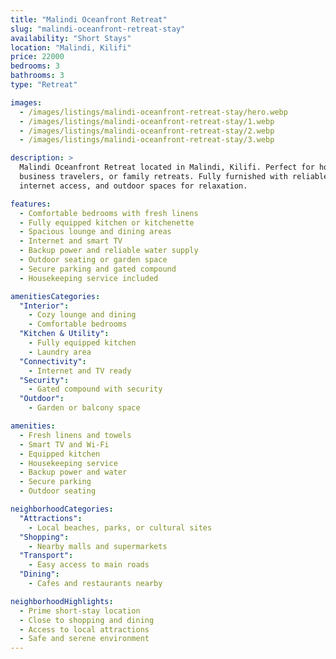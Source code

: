 ```yaml
---
title: "Malindi Oceanfront Retreat"
slug: "malindi-oceanfront-retreat-stay"
availability: "Short Stays"
location: "Malindi, Kilifi"
price: 22000
bedrooms: 3
bathrooms: 3
type: "Retreat"

images:
  - /images/listings/malindi-oceanfront-retreat-stay/hero.webp
  - /images/listings/malindi-oceanfront-retreat-stay/1.webp
  - /images/listings/malindi-oceanfront-retreat-stay/2.webp
  - /images/listings/malindi-oceanfront-retreat-stay/3.webp

description: >
  Malindi Oceanfront Retreat located in Malindi, Kilifi. Perfect for holidaymakers,
  business travelers, or family retreats. Fully furnished with reliable utilities,
  internet access, and outdoor spaces for relaxation.

features:
  - Comfortable bedrooms with fresh linens
  - Fully equipped kitchen or kitchenette
  - Spacious lounge and dining areas
  - Internet and smart TV
  - Backup power and reliable water supply
  - Outdoor seating or garden space
  - Secure parking and gated compound
  - Housekeeping service included

amenitiesCategories:
  "Interior":
    - Cozy lounge and dining
    - Comfortable bedrooms
  "Kitchen & Utility":
    - Fully equipped kitchen
    - Laundry area
  "Connectivity":
    - Internet and TV ready
  "Security":
    - Gated compound with security
  "Outdoor":
    - Garden or balcony space

amenities:
  - Fresh linens and towels
  - Smart TV and Wi-Fi
  - Equipped kitchen
  - Housekeeping service
  - Backup power and water
  - Secure parking
  - Outdoor seating

neighborhoodCategories:
  "Attractions":
    - Local beaches, parks, or cultural sites
  "Shopping":
    - Nearby malls and supermarkets
  "Transport":
    - Easy access to main roads
  "Dining":
    - Cafes and restaurants nearby

neighborhoodHighlights:
  - Prime short-stay location
  - Close to shopping and dining
  - Access to local attractions
  - Safe and serene environment
---
```


